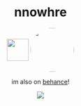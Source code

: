 <p align=center>
<h1 align="center">nnowhre</h1>
<p align=center>
<a href="https://instagram.com/@nnowhre"><img align=center src="https://monophy.com/media/ZYPv7y2G1AFcb29lHm/monophy.gif" height="50"><a>
<a href="https://twitter.com/@dxuosi"><img align=center src="https://icon-library.com/images/twitter-icon-white-png/twitter-icon-white-png-12.jpg" height="100" border-radius=50 style="border-radius:50%"><a>
  </p>
  <p align=center>
  im also on <a href="https://behance.net/dxuosi">behance<a/>!
  </p>
    <p align="center">
 <img src="https://spotify-github-profile.vercel.app/api/view?uid=mlscgz8sxg7rl6pgvcdp06tyw&cover_image=true&theme=novatorem&bar_color=000000&bar_color_cover=false"/>
</p>
</p>

